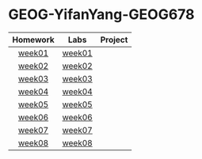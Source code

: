 # GEOG-YifanYang-GEOG678
| Homework     | Labs     | Project     |
| :----------: | :-------:| :---------: |
| [week01](Homework/week01/README.md)   | [week01](LLabs/week01)|                    |
| [week02](Homework/week02/README.md)   | [week02](Lab/week02/README.md)|                    |
| [week03](Homework/week03/README.md)   | [week03](Lab/week03/README.md)|                    |
| [week04](Homework/week04/README.md)   | [week04](Lab/week04/README.md)|                    |
| [week05](Homework/week05/README.md)   | [week05](Lab/week05/README.md)|                    |
| [week06](Homework/week06/README.md)   | [week06](Lab/week06/README.md)|                    |
| [week07](Homework/week07/README.md)   | [week07](Lab/week07/README.md)|                    |
| [week08](Homework/week08/README.md)   | [week08](Lab/week08/README.md)|                    |
